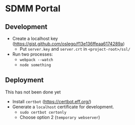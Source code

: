 # SDMM Portal






## Development

* Create a localhost key (https://gist.github.com/oslego/f13e136ffeaa6174289a)
    * Put `server.key` and `server.crt` in `<project-root>/ssl/`
* Run two processes:
    * `webpack --watch`
    * `node something`



## Deployment

This has not been done yet

* Install `certbot` (https://certbot.eff.org/)
* Generate a `localhost` certificate for development.
    * `sudo certbot certonly`
    * Choose option 2 (`temporary webserver`)
